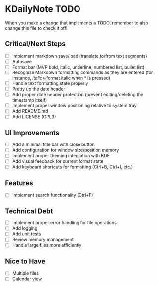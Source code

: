 # KDailyNote TODO

When you make a change that implements a TODO, remember to also change this file to check it off!

## Critical/Next Steps
- [ ] Implement markdown save/load (translate to/from text segments)
- [ ] Autosave
- [ ] Format bar (MVP bold, italic, underline, numbered list, bullet list)
- [ ] Recognize Markdown formatting commands as they are entered
    (for instance, *italic*<-format italic when * is pressed)
- [ ] Handle text formatting state properly
- [ ] Pretty up the date header
- [ ] Add proper date header protection (prevent editing/deleting the timestamp itself)
- [ ] Implement proper window positioning relative to system tray
- [ ] Add README.md
- [ ] Add LICENSE (GPL3)

## UI Improvements
- [ ] Add a minimal title bar with close button
- [ ] Add configuration for window size/position memory
- [ ] Implement proper theming integration with KDE
- [ ] Add visual feedback for current format state
- [ ] Add keyboard shortcuts for formatting (Ctrl+B, Ctrl+I, etc.)

## Features
- [ ] Implement search functionality (Ctrl+F)

## Technical Debt
- [ ] Implement proper error handling for file operations
- [ ] Add logging
- [ ] Add unit tests
- [ ] Review memory management
- [ ] Handle large files more efficiently

## Nice to Have
- [ ] Multiple files
- [ ] Calendar view
